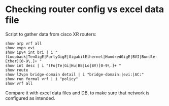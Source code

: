 # Checking router config vs excel data file

Script to gather data from cisco XR routers:
```
show arp vrf all
show evpn evi
show ipv4 int bri | i "(Loopback|TenGigE|FortyGigE|GigabitEthernet|HundredGigE|BVI|Bundle-Ether)[0-9\.]+ "
show int desc | i "(Fo|Te|Gi|Hu|BE|Lo|BV)[0-9\.]+ "
show route
show l2vpn bridge-domain detail | i "bridge-domain:|evi:|AC:" 
show run formal vrf | i "policy"
show vrf all
```

Compare it with excel data files and DB, to make sure that network is configured as intended.
